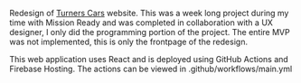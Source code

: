 Redesign of [Turners Cars](https://www.turners.co.nz/?activetab=carsearch) website. This was a week long project during my time with Mission Ready and was completed in collaboration with a UX designer, I only did the programming portion of the project. The entire MVP was not implemented, this is only the frontpage of the redesign.

This web application uses React and is deployed using GitHub Actions and Firebase Hosting. The actions can be viewed in .github/workflows/main.yml
